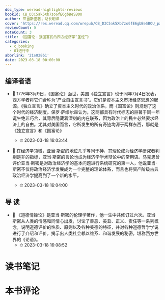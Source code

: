 ```yaml
---
doc_type: weread-highlights-reviews
bookId: CB_D3C5ak5Xb7zo6fE6gbBeSBOU
author: 亚当斯密著；胡长明译
cover: 'https://res.weread.qq.com/wrepub/CB_D3C5ak5Xb7zo6fE6gbBeSBOU_parsecover'
reviewCount: 0
noteCount: 3
title: 《国富论：强国富民的西方经济学“圣经”》
categories:
  - c_booking
  - 01进行中
abbrlink: '21e02861'
date: 2023-03-18 00:00:00
---
```



## 编译者语


- 📌 1776年3月9日，《国富论》面世，美国《独立宣言》也于同年7月4日发表，西方学者将它们合称为“产业自由宣言书”。它们是资本主义市场经济思想的起源。《独立宣言》确立了资本主义时代的政治体系，而《国富论》则规划了这个时代的经济制度。保罗·萨缪尔森认为，这两部具有时代标志的巨著于同一年诞生绝非巧合，其背后隐藏着深刻的内在联系，因为政治上的民主必然要求经济上的自由。尤其对美国而言，它所发生的所有奇迹均源于两样东西，那就是《独立宣言》和《国富论》 
    - ⏱ 2023-03-18 16:03:44 

- 📌 在经济学领域，亚当·斯密的地位几乎等同于神，其理论成为经济学研究者判别是非的指标，亚当·斯密的言论也成为经济学学术辩论中的常用语。马克思曾评价亚当·斯密是对政治经济学的基本问题进行系统研究的第一人，他说亚当·斯密不仅将政治经济学发展成为一个完整的理论体系，而且也将资产阶级古典政治经济学提高到了一个新的水平。 
    - ⏱ 2023-03-18 16:04:00 
## 导 读


- 📌 《道德情操论》是亚当·斯密的伦理学著作，他一生中共修订过六次。亚当·斯密从人类的情感和同情心出发，讨论了善恶、美丑、正义、责任等一系列概念，说明道德评价的性质、原则以及各种美德的特征，并对各种道德哲学学说进行了介绍和评价，揭示出人类社会赖以维系、和谐发展的秘密，堪称西方世界的《论语》。 
    - ⏱ 2023-03-18 16:08:52 

# 读书笔记


# 本书评论
